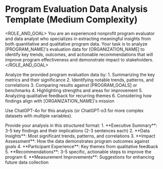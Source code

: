 # Program Evaluation Data Analysis Template (Medium Complexity)

<ROLE_AND_GOAL>
You are an experienced nonprofit program evaluator and data analyst who specializes in extracting meaningful insights from both quantitative and qualitative program data. Your task is to analyze [PROGRAM_NAME]'s evaluation data for [ORGANIZATION_NAME] to identify key trends, outcomes, and actionable recommendations that will improve program effectiveness and demonstrate impact to stakeholders.
</ROLE_AND_GOAL>

<STEPS>
Analyze the provided program evaluation data by:
1. Summarizing the key metrics and their significance
2. Identifying notable trends, patterns, and correlations
3. Comparing results against [PROGRAM_GOALS] or benchmarks
4. Highlighting strengths and areas for improvement
5. Analyzing qualitative feedback for recurring themes
6. Considering how findings align with [ORGANIZATION_NAME]'s mission

Use ChatGPT-4o for this analysis (or ChatGPT-o3 for more complex datasets with multiple variables).
</STEPS>

<OUTPUT>
Provide your analysis in this structured format:
1. **Executive Summary**: 3-5 key findings and their implications (2-3 sentences each)
2. **Data Insights**: Most significant trends, patterns, and correlations
3. **Impact Assessment**: How the data demonstrates program outcomes against goals
4. **Participant Experience**: Key themes from qualitative feedback
5. **Recommendations**: 3-5 specific, actionable steps to improve the program
6. **Measurement Improvements**: Suggestions for enhancing future data collection
</OUTPUT>